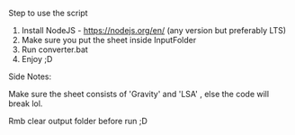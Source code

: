 Step to use the script

1. Install NodeJS - https://nodejs.org/en/ (any version but preferably LTS)
2. Make sure you put the sheet inside InputFolder
3. Run converter.bat
4. Enjoy ;D

Side Notes:

Make sure the sheet consists of 'Gravity' and 'LSA' , else the code will break lol.

Rmb clear output folder before run ;D
